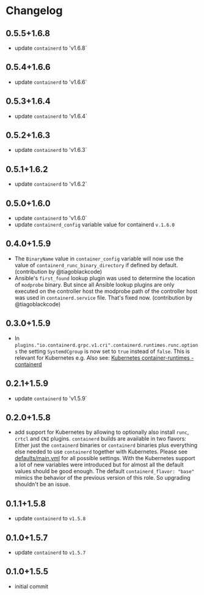# Changelog

## 0.5.5+1.6.8

- update `containerd` to 'v1.6.8`

## 0.5.4+1.6.6

- update `containerd` to 'v1.6.6`

## 0.5.3+1.6.4

- update `containerd` to 'v1.6.4`

## 0.5.2+1.6.3

- update `containerd` to 'v1.6.3`

## 0.5.1+1.6.2

- update `containerd` to 'v1.6.2`

## 0.5.0+1.6.0

- update `containerd` to 'v1.6.0`
- update `containerd_config` variable value for containerd `v.1.6.0`

## 0.4.0+1.5.9

- The `BinaryName` value in `container_config` variable will now use the value of `containerd_runc_binary_directory` if defined by default. (contribution by @tiagoblackcode)
- Ansible's `first_found` lookup plugin was used to determine the location of `modprobe` binary. But since all Ansible lookup plugins are only executed on the controller host the modprobe path of the controller host was used in `containerd.service` file. That's fixed now. (contribution by @tiagoblackcode)

## 0.3.0+1.5.9

- In `plugins."io.containerd.grpc.v1.cri".containerd.runtimes.runc.options` the setting `SystemdCgroup` is now set to `true` instead of `false`. This is relevant for Kubernetes e.g. Also see: [Kubernetes container-runtimes - containerd](https://kubernetes.io/docs/setup/production-environment/container-runtimes/#containerd-systemd)

## 0.2.1+1.5.9

- update `containerd` to 'v1.5.9`

## 0.2.0+1.5.8

- add support for Kubernetes by allowing to optionally also install `runc`, `crtcl` and `CNI` plugins. `containerd` builds are available in two flavors: Either just the `containerd` binaries or `containerd` binaries plus everything else needed to use `containerd` together with Kubernetes. Please see [defaults/main.yml](https://github.com/githubixx/ansible-role-containerd/tree/master/defaults/main.yml) for all possible settings. With the Kubernetes support a lot of new variables were introduced but for almost all the default values should be good enough. The default `containerd_flavor: "base"` mimics the behavior of the previous version of this role. So upgrading shouldn't be an issue.

## 0.1.1+1.5.8

- update `containerd` to `v1.5.8`

## 0.1.0+1.5.7

- update `containerd` to `v1.5.7`

## 0.1.0+1.5.5

- initial commit

